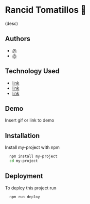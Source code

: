 
# Rancid Tomatillos 🍅

(desc)


## Authors

- [@](https://www.github.com/user)
- [@](https://www.github.com/user)

  
## Technology Used
 - [link](link)
 - [link](link)
 - [link](link)

  
## Demo

Insert gif or link to demo

  
## Installation

Install my-project with npm

```bash
  npm install my-project
  cd my-project
```
    
## Deployment

To deploy this project run

```bash
  npm run deploy
```
